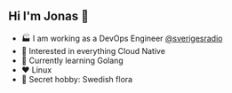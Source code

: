 ## Hi I'm Jonas 👋

- 🏭 I am working as a DevOps Engineer [@sverigesradio](https://github.com/sverigesradio)
- 🧐 Interested in everything Cloud Native
- 🌱 Currently learning Golang
- ❤️ Linux
- 🌿 Secret hobby: Swedish flora
